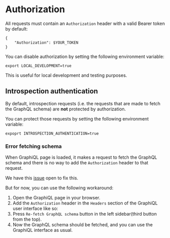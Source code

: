 # Authorization

All requests must contain an `Authorization` header with a valid Bearer token by default:
```shell
{
    "Authorization": $YOUR_TOKEN
}
```
You can disable authorization by setting the following environment variable:
```shell
export LOCAL_DEVELOPMENT=true
```
This is useful for local development and testing purposes.

## Introspection authentication

By default, introspection requests (i.e. the requests that are made to fetch the GraphQL schema) are **not** protected by authorization.

You can protect those requests by setting the following environment variable:
```shell
expoprt INTROSPECTION_AUTHENTICATION=true
```

### Error fetching schema

When GraphiQL page is loaded, it makes a request to fetch the GraphQL schema and there is no way to add the `Authorization` header to that request.

We have this [issue](https://github.com/openmfp/kubernetes-graphql-gateway/issues/217) open to fix this.

But for now, you can use the following workaround:
1. Open the GraphiQL page in your browser.
2. Add the `Authorization` header in the `Headers` section of the GraphiQL user interface like so:
3. Press `Re-fetch GraphQL schema` button in the left sidebar(third button from the top).
4. Now the GraphQL schema should be fetched, and you can use the GraphiQL interface as usual.
